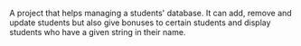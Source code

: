 A project that helps managing a students' database. It can add, remove and update students but also give bonuses to certain students and display students who have a given string in their name.

